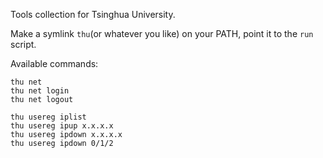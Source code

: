Tools collection for Tsinghua University.

Make a symlink ``thu``(or whatever you like) on your PATH, point it to the ``run`` script.

Available commands:

    thu net
    thu net login
    thu net logout

    thu usereg iplist
    thu usereg ipup x.x.x.x
    thu usereg ipdown x.x.x.x
    thu usereg ipdown 0/1/2
